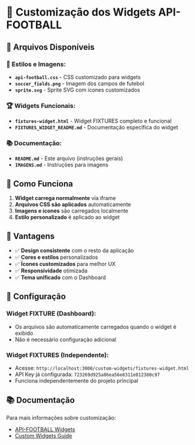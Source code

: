 # 🎨 Customização dos Widgets API-FOOTBALL

## 📁 Arquivos Disponíveis

### **🎨 Estilos e Imagens:**
- **`api-football.css`** - CSS customizado para widgets
- **`soccer_fields.png`** - Imagem dos campos de futebol
- **`sprite.svg`** - Sprite SVG com ícones customizados

### **🏆 Widgets Funcionais:**
- **`fixtures-widget.html`** - Widget FIXTURES completo e funcional
- **`FIXTURES_WIDGET_README.md`** - Documentação específica do widget

### **📚 Documentação:**
- **`README.md`** - Este arquivo (instruções gerais)
- **`IMAGENS.md`** - Instruções para imagens

## 🔧 Como Funciona

1. **Widget carrega normalmente** via iframe
2. **Arquivos CSS são aplicados** automaticamente
3. **Imagens e ícones** são carregados localmente
4. **Estilo personalizado** é aplicado ao widget

## 📱 Vantagens

- ✅ **Design consistente** com o resto da aplicação
- ✅ **Cores e estilos** personalizados
- ✅ **Ícones customizados** para melhor UX
- ✅ **Responsividade** otimizada
- ✅ **Tema unificado** com o Dashboard

## 🚀 Configuração

### **Widget FIXTURE (Dashboard):**
- Os arquivos são automaticamente carregados quando o widget é exibido
- Não é necessário configuração adicional

### **Widget FIXTURES (Independente):**
- Acesse: `http://localhost:3000/custom-widgets/fixtures-widget.html`
- API Key já configurada: `723269d925a86ea56e8311e812380c97`
- Funciona independentemente do projeto principal

## 📚 Documentação

Para mais informações sobre customização:
- [API-FOOTBALL Widgets](https://www.api-football.com/documentation)
- [Custom Widgets Guide](https://www.api-football.com/documentation#widgets)
